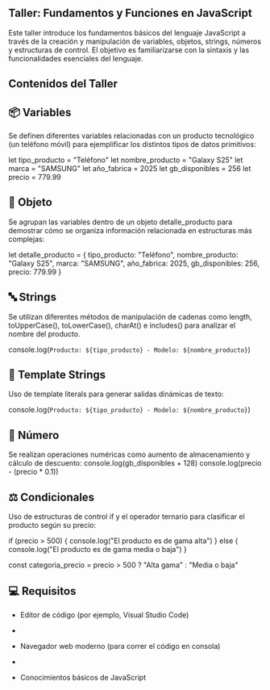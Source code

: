 Taller: Fundamentos y Funciones en JavaScript
-

Este taller introduce los fundamentos básicos del lenguaje JavaScript a través de la creación y manipulación de variables, objetos, strings, números y estructuras de control. El objetivo es familiarizarse con la sintaxis y las funcionalidades esenciales del lenguaje.

Contenidos del Taller
-
📦 Variables
-
Se definen diferentes variables relacionadas con un producto tecnológico (un teléfono móvil) para ejemplificar los distintos tipos de datos primitivos:

let tipo_producto = "Teléfono"
let nombre_producto = "Galaxy S25"
let marca = "SAMSUNG"
let año_fabrica = 2025
let gb_disponibles = 256
let precio = 779.99

🧱 Objeto
-
Se agrupan las variables dentro de un objeto detalle_producto para demostrar cómo se organiza información relacionada en estructuras más complejas:

let detalle_producto = {
  tipo_producto: "Teléfono",
  nombre_producto: "Galaxy S25",
  marca: "SAMSUNG",
  año_fabrica: 2025,
  gb_disponibles: 256,
  precio: 779.99
}

🔤 Strings
-
Se utilizan diferentes métodos de manipulación de cadenas como length, toUpperCase(), toLowerCase(), charAt() e includes() para analizar el nombre del producto.

console.log(`Producto: ${tipo_producto} - Modelo: ${nombre_producto}`)

🧾 Template Strings
-
Uso de template literals para generar salidas dinámicas de texto:

console.log(`Producto: ${tipo_producto} - Modelo: ${nombre_producto}`)

🔢 Número
-

Se realizan operaciones numéricas como aumento de almacenamiento y cálculo de descuento:
console.log(gb_disponibles + 128)
console.log(precio - (precio * 0.1))

⚖️ Condicionales 
-
Uso de estructuras de control if y el operador ternario para clasificar el producto según su precio:

if (precio > 500) {
  console.log("El producto es de gama alta")
} else {
  console.log("El producto es de gama media o baja")
}

const categoria_precio = precio > 500 ? "Alta gama" : "Media o baja"

💻 Requisitos
-
* Editor de código (por ejemplo, Visual Studio Code)
-
* Navegador web moderno (para correr el código en consola)
-
* Conocimientos básicos de JavaScript



